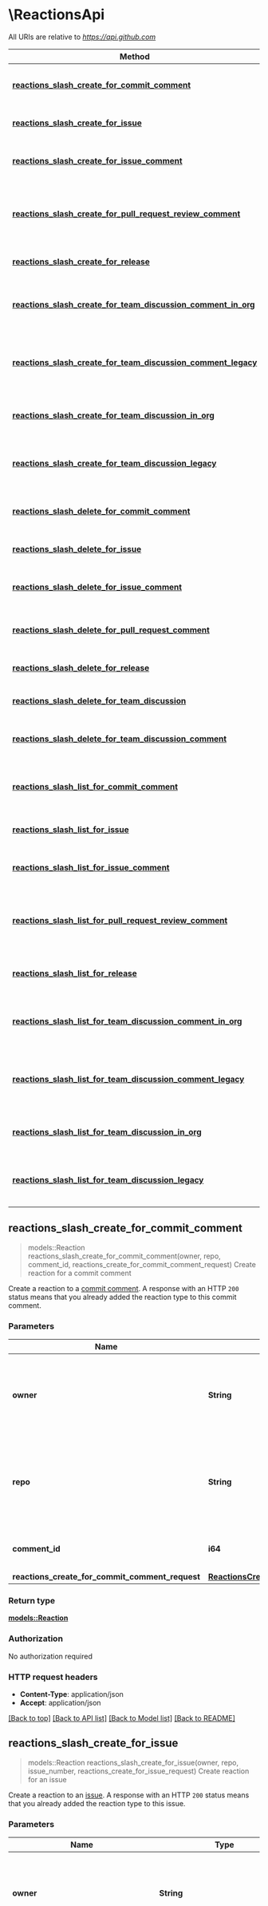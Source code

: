 # \ReactionsApi

All URIs are relative to *https://api.github.com*

Method | HTTP request | Description
------------- | ------------- | -------------
[**reactions_slash_create_for_commit_comment**](ReactionsApi.md#reactions_slash_create_for_commit_comment) | **POST** /repos/{owner}/{repo}/comments/{comment_id}/reactions | Create reaction for a commit comment
[**reactions_slash_create_for_issue**](ReactionsApi.md#reactions_slash_create_for_issue) | **POST** /repos/{owner}/{repo}/issues/{issue_number}/reactions | Create reaction for an issue
[**reactions_slash_create_for_issue_comment**](ReactionsApi.md#reactions_slash_create_for_issue_comment) | **POST** /repos/{owner}/{repo}/issues/comments/{comment_id}/reactions | Create reaction for an issue comment
[**reactions_slash_create_for_pull_request_review_comment**](ReactionsApi.md#reactions_slash_create_for_pull_request_review_comment) | **POST** /repos/{owner}/{repo}/pulls/comments/{comment_id}/reactions | Create reaction for a pull request review comment
[**reactions_slash_create_for_release**](ReactionsApi.md#reactions_slash_create_for_release) | **POST** /repos/{owner}/{repo}/releases/{release_id}/reactions | Create reaction for a release
[**reactions_slash_create_for_team_discussion_comment_in_org**](ReactionsApi.md#reactions_slash_create_for_team_discussion_comment_in_org) | **POST** /orgs/{org}/teams/{team_slug}/discussions/{discussion_number}/comments/{comment_number}/reactions | Create reaction for a team discussion comment
[**reactions_slash_create_for_team_discussion_comment_legacy**](ReactionsApi.md#reactions_slash_create_for_team_discussion_comment_legacy) | **POST** /teams/{team_id}/discussions/{discussion_number}/comments/{comment_number}/reactions | Create reaction for a team discussion comment (Legacy)
[**reactions_slash_create_for_team_discussion_in_org**](ReactionsApi.md#reactions_slash_create_for_team_discussion_in_org) | **POST** /orgs/{org}/teams/{team_slug}/discussions/{discussion_number}/reactions | Create reaction for a team discussion
[**reactions_slash_create_for_team_discussion_legacy**](ReactionsApi.md#reactions_slash_create_for_team_discussion_legacy) | **POST** /teams/{team_id}/discussions/{discussion_number}/reactions | Create reaction for a team discussion (Legacy)
[**reactions_slash_delete_for_commit_comment**](ReactionsApi.md#reactions_slash_delete_for_commit_comment) | **DELETE** /repos/{owner}/{repo}/comments/{comment_id}/reactions/{reaction_id} | Delete a commit comment reaction
[**reactions_slash_delete_for_issue**](ReactionsApi.md#reactions_slash_delete_for_issue) | **DELETE** /repos/{owner}/{repo}/issues/{issue_number}/reactions/{reaction_id} | Delete an issue reaction
[**reactions_slash_delete_for_issue_comment**](ReactionsApi.md#reactions_slash_delete_for_issue_comment) | **DELETE** /repos/{owner}/{repo}/issues/comments/{comment_id}/reactions/{reaction_id} | Delete an issue comment reaction
[**reactions_slash_delete_for_pull_request_comment**](ReactionsApi.md#reactions_slash_delete_for_pull_request_comment) | **DELETE** /repos/{owner}/{repo}/pulls/comments/{comment_id}/reactions/{reaction_id} | Delete a pull request comment reaction
[**reactions_slash_delete_for_release**](ReactionsApi.md#reactions_slash_delete_for_release) | **DELETE** /repos/{owner}/{repo}/releases/{release_id}/reactions/{reaction_id} | Delete a release reaction
[**reactions_slash_delete_for_team_discussion**](ReactionsApi.md#reactions_slash_delete_for_team_discussion) | **DELETE** /orgs/{org}/teams/{team_slug}/discussions/{discussion_number}/reactions/{reaction_id} | Delete team discussion reaction
[**reactions_slash_delete_for_team_discussion_comment**](ReactionsApi.md#reactions_slash_delete_for_team_discussion_comment) | **DELETE** /orgs/{org}/teams/{team_slug}/discussions/{discussion_number}/comments/{comment_number}/reactions/{reaction_id} | Delete team discussion comment reaction
[**reactions_slash_list_for_commit_comment**](ReactionsApi.md#reactions_slash_list_for_commit_comment) | **GET** /repos/{owner}/{repo}/comments/{comment_id}/reactions | List reactions for a commit comment
[**reactions_slash_list_for_issue**](ReactionsApi.md#reactions_slash_list_for_issue) | **GET** /repos/{owner}/{repo}/issues/{issue_number}/reactions | List reactions for an issue
[**reactions_slash_list_for_issue_comment**](ReactionsApi.md#reactions_slash_list_for_issue_comment) | **GET** /repos/{owner}/{repo}/issues/comments/{comment_id}/reactions | List reactions for an issue comment
[**reactions_slash_list_for_pull_request_review_comment**](ReactionsApi.md#reactions_slash_list_for_pull_request_review_comment) | **GET** /repos/{owner}/{repo}/pulls/comments/{comment_id}/reactions | List reactions for a pull request review comment
[**reactions_slash_list_for_release**](ReactionsApi.md#reactions_slash_list_for_release) | **GET** /repos/{owner}/{repo}/releases/{release_id}/reactions | List reactions for a release
[**reactions_slash_list_for_team_discussion_comment_in_org**](ReactionsApi.md#reactions_slash_list_for_team_discussion_comment_in_org) | **GET** /orgs/{org}/teams/{team_slug}/discussions/{discussion_number}/comments/{comment_number}/reactions | List reactions for a team discussion comment
[**reactions_slash_list_for_team_discussion_comment_legacy**](ReactionsApi.md#reactions_slash_list_for_team_discussion_comment_legacy) | **GET** /teams/{team_id}/discussions/{discussion_number}/comments/{comment_number}/reactions | List reactions for a team discussion comment (Legacy)
[**reactions_slash_list_for_team_discussion_in_org**](ReactionsApi.md#reactions_slash_list_for_team_discussion_in_org) | **GET** /orgs/{org}/teams/{team_slug}/discussions/{discussion_number}/reactions | List reactions for a team discussion
[**reactions_slash_list_for_team_discussion_legacy**](ReactionsApi.md#reactions_slash_list_for_team_discussion_legacy) | **GET** /teams/{team_id}/discussions/{discussion_number}/reactions | List reactions for a team discussion (Legacy)



## reactions_slash_create_for_commit_comment

> models::Reaction reactions_slash_create_for_commit_comment(owner, repo, comment_id, reactions_create_for_commit_comment_request)
Create reaction for a commit comment

Create a reaction to a [commit comment](https://docs.github.com/rest/commits/comments#get-a-commit-comment). A response with an HTTP `200` status means that you already added the reaction type to this commit comment.

### Parameters


Name | Type | Description  | Required | Notes
------------- | ------------- | ------------- | ------------- | -------------
**owner** | **String** | The account owner of the repository. The name is not case sensitive. | [required] |
**repo** | **String** | The name of the repository without the `.git` extension. The name is not case sensitive. | [required] |
**comment_id** | **i64** | The unique identifier of the comment. | [required] |
**reactions_create_for_commit_comment_request** | [**ReactionsCreateForCommitCommentRequest**](ReactionsCreateForCommitCommentRequest.md) |  | [required] |

### Return type

[**models::Reaction**](reaction.md)

### Authorization

No authorization required

### HTTP request headers

- **Content-Type**: application/json
- **Accept**: application/json

[[Back to top]](#) [[Back to API list]](../README.md#documentation-for-api-endpoints) [[Back to Model list]](../README.md#documentation-for-models) [[Back to README]](../README.md)


## reactions_slash_create_for_issue

> models::Reaction reactions_slash_create_for_issue(owner, repo, issue_number, reactions_create_for_issue_request)
Create reaction for an issue

Create a reaction to an [issue](https://docs.github.com/rest/issues/issues#get-an-issue). A response with an HTTP `200` status means that you already added the reaction type to this issue.

### Parameters


Name | Type | Description  | Required | Notes
------------- | ------------- | ------------- | ------------- | -------------
**owner** | **String** | The account owner of the repository. The name is not case sensitive. | [required] |
**repo** | **String** | The name of the repository without the `.git` extension. The name is not case sensitive. | [required] |
**issue_number** | **i32** | The number that identifies the issue. | [required] |
**reactions_create_for_issue_request** | [**ReactionsCreateForIssueRequest**](ReactionsCreateForIssueRequest.md) |  | [required] |

### Return type

[**models::Reaction**](reaction.md)

### Authorization

No authorization required

### HTTP request headers

- **Content-Type**: application/json
- **Accept**: application/json

[[Back to top]](#) [[Back to API list]](../README.md#documentation-for-api-endpoints) [[Back to Model list]](../README.md#documentation-for-models) [[Back to README]](../README.md)


## reactions_slash_create_for_issue_comment

> models::Reaction reactions_slash_create_for_issue_comment(owner, repo, comment_id, reactions_create_for_issue_comment_request)
Create reaction for an issue comment

Create a reaction to an [issue comment](https://docs.github.com/rest/issues/comments#get-an-issue-comment). A response with an HTTP `200` status means that you already added the reaction type to this issue comment.

### Parameters


Name | Type | Description  | Required | Notes
------------- | ------------- | ------------- | ------------- | -------------
**owner** | **String** | The account owner of the repository. The name is not case sensitive. | [required] |
**repo** | **String** | The name of the repository without the `.git` extension. The name is not case sensitive. | [required] |
**comment_id** | **i64** | The unique identifier of the comment. | [required] |
**reactions_create_for_issue_comment_request** | [**ReactionsCreateForIssueCommentRequest**](ReactionsCreateForIssueCommentRequest.md) |  | [required] |

### Return type

[**models::Reaction**](reaction.md)

### Authorization

No authorization required

### HTTP request headers

- **Content-Type**: application/json
- **Accept**: application/json

[[Back to top]](#) [[Back to API list]](../README.md#documentation-for-api-endpoints) [[Back to Model list]](../README.md#documentation-for-models) [[Back to README]](../README.md)


## reactions_slash_create_for_pull_request_review_comment

> models::Reaction reactions_slash_create_for_pull_request_review_comment(owner, repo, comment_id, reactions_create_for_pull_request_review_comment_request)
Create reaction for a pull request review comment

Create a reaction to a [pull request review comment](https://docs.github.com/rest/pulls/comments#get-a-review-comment-for-a-pull-request). A response with an HTTP `200` status means that you already added the reaction type to this pull request review comment.

### Parameters


Name | Type | Description  | Required | Notes
------------- | ------------- | ------------- | ------------- | -------------
**owner** | **String** | The account owner of the repository. The name is not case sensitive. | [required] |
**repo** | **String** | The name of the repository without the `.git` extension. The name is not case sensitive. | [required] |
**comment_id** | **i64** | The unique identifier of the comment. | [required] |
**reactions_create_for_pull_request_review_comment_request** | [**ReactionsCreateForPullRequestReviewCommentRequest**](ReactionsCreateForPullRequestReviewCommentRequest.md) |  | [required] |

### Return type

[**models::Reaction**](reaction.md)

### Authorization

No authorization required

### HTTP request headers

- **Content-Type**: application/json
- **Accept**: application/json

[[Back to top]](#) [[Back to API list]](../README.md#documentation-for-api-endpoints) [[Back to Model list]](../README.md#documentation-for-models) [[Back to README]](../README.md)


## reactions_slash_create_for_release

> models::Reaction reactions_slash_create_for_release(owner, repo, release_id, reactions_create_for_release_request)
Create reaction for a release

Create a reaction to a [release](https://docs.github.com/rest/releases/releases#get-a-release). A response with a `Status: 200 OK` means that you already added the reaction type to this release.

### Parameters


Name | Type | Description  | Required | Notes
------------- | ------------- | ------------- | ------------- | -------------
**owner** | **String** | The account owner of the repository. The name is not case sensitive. | [required] |
**repo** | **String** | The name of the repository without the `.git` extension. The name is not case sensitive. | [required] |
**release_id** | **i32** | The unique identifier of the release. | [required] |
**reactions_create_for_release_request** | [**ReactionsCreateForReleaseRequest**](ReactionsCreateForReleaseRequest.md) |  | [required] |

### Return type

[**models::Reaction**](reaction.md)

### Authorization

No authorization required

### HTTP request headers

- **Content-Type**: application/json
- **Accept**: application/json

[[Back to top]](#) [[Back to API list]](../README.md#documentation-for-api-endpoints) [[Back to Model list]](../README.md#documentation-for-models) [[Back to README]](../README.md)


## reactions_slash_create_for_team_discussion_comment_in_org

> models::Reaction reactions_slash_create_for_team_discussion_comment_in_org(org, team_slug, discussion_number, comment_number, reactions_create_for_team_discussion_comment_in_org_request)
Create reaction for a team discussion comment

Create a reaction to a [team discussion comment](https://docs.github.com/rest/teams/discussion-comments#get-a-discussion-comment).  A response with an HTTP `200` status means that you already added the reaction type to this team discussion comment.  > [!NOTE] > You can also specify a team by `org_id` and `team_id` using the route `POST /organizations/:org_id/team/:team_id/discussions/:discussion_number/comments/:comment_number/reactions`.  OAuth app tokens and personal access tokens (classic) need the `write:discussion` scope to use this endpoint.

### Parameters


Name | Type | Description  | Required | Notes
------------- | ------------- | ------------- | ------------- | -------------
**org** | **String** | The organization name. The name is not case sensitive. | [required] |
**team_slug** | **String** | The slug of the team name. | [required] |
**discussion_number** | **i32** | The number that identifies the discussion. | [required] |
**comment_number** | **i32** | The number that identifies the comment. | [required] |
**reactions_create_for_team_discussion_comment_in_org_request** | [**ReactionsCreateForTeamDiscussionCommentInOrgRequest**](ReactionsCreateForTeamDiscussionCommentInOrgRequest.md) |  | [required] |

### Return type

[**models::Reaction**](reaction.md)

### Authorization

No authorization required

### HTTP request headers

- **Content-Type**: application/json
- **Accept**: application/json

[[Back to top]](#) [[Back to API list]](../README.md#documentation-for-api-endpoints) [[Back to Model list]](../README.md#documentation-for-models) [[Back to README]](../README.md)


## reactions_slash_create_for_team_discussion_comment_legacy

> models::Reaction reactions_slash_create_for_team_discussion_comment_legacy(team_id, discussion_number, comment_number, reactions_create_for_team_discussion_comment_in_org_request)
Create reaction for a team discussion comment (Legacy)

> [!WARNING] > **Endpoint closing down notice:** This endpoint route is closing down and will be removed from the Teams API. We recommend migrating your existing code to use the new \"[Create reaction for a team discussion comment](https://docs.github.com/rest/reactions/reactions#create-reaction-for-a-team-discussion-comment)\" endpoint.  Create a reaction to a [team discussion comment](https://docs.github.com/rest/teams/discussion-comments#get-a-discussion-comment).  A response with an HTTP `200` status means that you already added the reaction type to this team discussion comment.  OAuth app tokens and personal access tokens (classic) need the `write:discussion` scope to use this endpoint.

### Parameters


Name | Type | Description  | Required | Notes
------------- | ------------- | ------------- | ------------- | -------------
**team_id** | **i32** | The unique identifier of the team. | [required] |
**discussion_number** | **i32** | The number that identifies the discussion. | [required] |
**comment_number** | **i32** | The number that identifies the comment. | [required] |
**reactions_create_for_team_discussion_comment_in_org_request** | [**ReactionsCreateForTeamDiscussionCommentInOrgRequest**](ReactionsCreateForTeamDiscussionCommentInOrgRequest.md) |  | [required] |

### Return type

[**models::Reaction**](reaction.md)

### Authorization

No authorization required

### HTTP request headers

- **Content-Type**: application/json
- **Accept**: application/json

[[Back to top]](#) [[Back to API list]](../README.md#documentation-for-api-endpoints) [[Back to Model list]](../README.md#documentation-for-models) [[Back to README]](../README.md)


## reactions_slash_create_for_team_discussion_in_org

> models::Reaction reactions_slash_create_for_team_discussion_in_org(org, team_slug, discussion_number, reactions_create_for_team_discussion_in_org_request)
Create reaction for a team discussion

Create a reaction to a [team discussion](https://docs.github.com/rest/teams/discussions#get-a-discussion).  A response with an HTTP `200` status means that you already added the reaction type to this team discussion.  > [!NOTE] > You can also specify a team by `org_id` and `team_id` using the route `POST /organizations/:org_id/team/:team_id/discussions/:discussion_number/reactions`.  OAuth app tokens and personal access tokens (classic) need the `write:discussion` scope to use this endpoint.

### Parameters


Name | Type | Description  | Required | Notes
------------- | ------------- | ------------- | ------------- | -------------
**org** | **String** | The organization name. The name is not case sensitive. | [required] |
**team_slug** | **String** | The slug of the team name. | [required] |
**discussion_number** | **i32** | The number that identifies the discussion. | [required] |
**reactions_create_for_team_discussion_in_org_request** | [**ReactionsCreateForTeamDiscussionInOrgRequest**](ReactionsCreateForTeamDiscussionInOrgRequest.md) |  | [required] |

### Return type

[**models::Reaction**](reaction.md)

### Authorization

No authorization required

### HTTP request headers

- **Content-Type**: application/json
- **Accept**: application/json

[[Back to top]](#) [[Back to API list]](../README.md#documentation-for-api-endpoints) [[Back to Model list]](../README.md#documentation-for-models) [[Back to README]](../README.md)


## reactions_slash_create_for_team_discussion_legacy

> models::Reaction reactions_slash_create_for_team_discussion_legacy(team_id, discussion_number, reactions_create_for_team_discussion_in_org_request)
Create reaction for a team discussion (Legacy)

> [!WARNING] > **Endpoint closing down notice:** This endpoint route is closing down and will be removed from the Teams API. We recommend migrating your existing code to use the new [`Create reaction for a team discussion`](https://docs.github.com/rest/reactions/reactions#create-reaction-for-a-team-discussion) endpoint.  Create a reaction to a [team discussion](https://docs.github.com/rest/teams/discussions#get-a-discussion).  A response with an HTTP `200` status means that you already added the reaction type to this team discussion.  OAuth app tokens and personal access tokens (classic) need the `write:discussion` scope to use this endpoint.

### Parameters


Name | Type | Description  | Required | Notes
------------- | ------------- | ------------- | ------------- | -------------
**team_id** | **i32** | The unique identifier of the team. | [required] |
**discussion_number** | **i32** | The number that identifies the discussion. | [required] |
**reactions_create_for_team_discussion_in_org_request** | [**ReactionsCreateForTeamDiscussionInOrgRequest**](ReactionsCreateForTeamDiscussionInOrgRequest.md) |  | [required] |

### Return type

[**models::Reaction**](reaction.md)

### Authorization

No authorization required

### HTTP request headers

- **Content-Type**: application/json
- **Accept**: application/json

[[Back to top]](#) [[Back to API list]](../README.md#documentation-for-api-endpoints) [[Back to Model list]](../README.md#documentation-for-models) [[Back to README]](../README.md)


## reactions_slash_delete_for_commit_comment

> reactions_slash_delete_for_commit_comment(owner, repo, comment_id, reaction_id)
Delete a commit comment reaction

> [!NOTE] > You can also specify a repository by `repository_id` using the route `DELETE /repositories/:repository_id/comments/:comment_id/reactions/:reaction_id`.  Delete a reaction to a [commit comment](https://docs.github.com/rest/commits/comments#get-a-commit-comment).

### Parameters


Name | Type | Description  | Required | Notes
------------- | ------------- | ------------- | ------------- | -------------
**owner** | **String** | The account owner of the repository. The name is not case sensitive. | [required] |
**repo** | **String** | The name of the repository without the `.git` extension. The name is not case sensitive. | [required] |
**comment_id** | **i64** | The unique identifier of the comment. | [required] |
**reaction_id** | **i32** | The unique identifier of the reaction. | [required] |

### Return type

 (empty response body)

### Authorization

No authorization required

### HTTP request headers

- **Content-Type**: Not defined
- **Accept**: Not defined

[[Back to top]](#) [[Back to API list]](../README.md#documentation-for-api-endpoints) [[Back to Model list]](../README.md#documentation-for-models) [[Back to README]](../README.md)


## reactions_slash_delete_for_issue

> reactions_slash_delete_for_issue(owner, repo, issue_number, reaction_id)
Delete an issue reaction

> [!NOTE] > You can also specify a repository by `repository_id` using the route `DELETE /repositories/:repository_id/issues/:issue_number/reactions/:reaction_id`.  Delete a reaction to an [issue](https://docs.github.com/rest/issues/issues#get-an-issue).

### Parameters


Name | Type | Description  | Required | Notes
------------- | ------------- | ------------- | ------------- | -------------
**owner** | **String** | The account owner of the repository. The name is not case sensitive. | [required] |
**repo** | **String** | The name of the repository without the `.git` extension. The name is not case sensitive. | [required] |
**issue_number** | **i32** | The number that identifies the issue. | [required] |
**reaction_id** | **i32** | The unique identifier of the reaction. | [required] |

### Return type

 (empty response body)

### Authorization

No authorization required

### HTTP request headers

- **Content-Type**: Not defined
- **Accept**: Not defined

[[Back to top]](#) [[Back to API list]](../README.md#documentation-for-api-endpoints) [[Back to Model list]](../README.md#documentation-for-models) [[Back to README]](../README.md)


## reactions_slash_delete_for_issue_comment

> reactions_slash_delete_for_issue_comment(owner, repo, comment_id, reaction_id)
Delete an issue comment reaction

> [!NOTE] > You can also specify a repository by `repository_id` using the route `DELETE delete /repositories/:repository_id/issues/comments/:comment_id/reactions/:reaction_id`.  Delete a reaction to an [issue comment](https://docs.github.com/rest/issues/comments#get-an-issue-comment).

### Parameters


Name | Type | Description  | Required | Notes
------------- | ------------- | ------------- | ------------- | -------------
**owner** | **String** | The account owner of the repository. The name is not case sensitive. | [required] |
**repo** | **String** | The name of the repository without the `.git` extension. The name is not case sensitive. | [required] |
**comment_id** | **i64** | The unique identifier of the comment. | [required] |
**reaction_id** | **i32** | The unique identifier of the reaction. | [required] |

### Return type

 (empty response body)

### Authorization

No authorization required

### HTTP request headers

- **Content-Type**: Not defined
- **Accept**: Not defined

[[Back to top]](#) [[Back to API list]](../README.md#documentation-for-api-endpoints) [[Back to Model list]](../README.md#documentation-for-models) [[Back to README]](../README.md)


## reactions_slash_delete_for_pull_request_comment

> reactions_slash_delete_for_pull_request_comment(owner, repo, comment_id, reaction_id)
Delete a pull request comment reaction

> [!NOTE] > You can also specify a repository by `repository_id` using the route `DELETE /repositories/:repository_id/pulls/comments/:comment_id/reactions/:reaction_id.`  Delete a reaction to a [pull request review comment](https://docs.github.com/rest/pulls/comments#get-a-review-comment-for-a-pull-request).

### Parameters


Name | Type | Description  | Required | Notes
------------- | ------------- | ------------- | ------------- | -------------
**owner** | **String** | The account owner of the repository. The name is not case sensitive. | [required] |
**repo** | **String** | The name of the repository without the `.git` extension. The name is not case sensitive. | [required] |
**comment_id** | **i64** | The unique identifier of the comment. | [required] |
**reaction_id** | **i32** | The unique identifier of the reaction. | [required] |

### Return type

 (empty response body)

### Authorization

No authorization required

### HTTP request headers

- **Content-Type**: Not defined
- **Accept**: Not defined

[[Back to top]](#) [[Back to API list]](../README.md#documentation-for-api-endpoints) [[Back to Model list]](../README.md#documentation-for-models) [[Back to README]](../README.md)


## reactions_slash_delete_for_release

> reactions_slash_delete_for_release(owner, repo, release_id, reaction_id)
Delete a release reaction

> [!NOTE] > You can also specify a repository by `repository_id` using the route `DELETE delete /repositories/:repository_id/releases/:release_id/reactions/:reaction_id`.  Delete a reaction to a [release](https://docs.github.com/rest/releases/releases#get-a-release).

### Parameters


Name | Type | Description  | Required | Notes
------------- | ------------- | ------------- | ------------- | -------------
**owner** | **String** | The account owner of the repository. The name is not case sensitive. | [required] |
**repo** | **String** | The name of the repository without the `.git` extension. The name is not case sensitive. | [required] |
**release_id** | **i32** | The unique identifier of the release. | [required] |
**reaction_id** | **i32** | The unique identifier of the reaction. | [required] |

### Return type

 (empty response body)

### Authorization

No authorization required

### HTTP request headers

- **Content-Type**: Not defined
- **Accept**: Not defined

[[Back to top]](#) [[Back to API list]](../README.md#documentation-for-api-endpoints) [[Back to Model list]](../README.md#documentation-for-models) [[Back to README]](../README.md)


## reactions_slash_delete_for_team_discussion

> reactions_slash_delete_for_team_discussion(org, team_slug, discussion_number, reaction_id)
Delete team discussion reaction

> [!NOTE] > You can also specify a team or organization with `team_id` and `org_id` using the route `DELETE /organizations/:org_id/team/:team_id/discussions/:discussion_number/reactions/:reaction_id`.  Delete a reaction to a [team discussion](https://docs.github.com/rest/teams/discussions#get-a-discussion).  OAuth app tokens and personal access tokens (classic) need the `write:discussion` scope to use this endpoint.

### Parameters


Name | Type | Description  | Required | Notes
------------- | ------------- | ------------- | ------------- | -------------
**org** | **String** | The organization name. The name is not case sensitive. | [required] |
**team_slug** | **String** | The slug of the team name. | [required] |
**discussion_number** | **i32** | The number that identifies the discussion. | [required] |
**reaction_id** | **i32** | The unique identifier of the reaction. | [required] |

### Return type

 (empty response body)

### Authorization

No authorization required

### HTTP request headers

- **Content-Type**: Not defined
- **Accept**: Not defined

[[Back to top]](#) [[Back to API list]](../README.md#documentation-for-api-endpoints) [[Back to Model list]](../README.md#documentation-for-models) [[Back to README]](../README.md)


## reactions_slash_delete_for_team_discussion_comment

> reactions_slash_delete_for_team_discussion_comment(org, team_slug, discussion_number, comment_number, reaction_id)
Delete team discussion comment reaction

> [!NOTE] > You can also specify a team or organization with `team_id` and `org_id` using the route `DELETE /organizations/:org_id/team/:team_id/discussions/:discussion_number/comments/:comment_number/reactions/:reaction_id`.  Delete a reaction to a [team discussion comment](https://docs.github.com/rest/teams/discussion-comments#get-a-discussion-comment).  OAuth app tokens and personal access tokens (classic) need the `write:discussion` scope to use this endpoint.

### Parameters


Name | Type | Description  | Required | Notes
------------- | ------------- | ------------- | ------------- | -------------
**org** | **String** | The organization name. The name is not case sensitive. | [required] |
**team_slug** | **String** | The slug of the team name. | [required] |
**discussion_number** | **i32** | The number that identifies the discussion. | [required] |
**comment_number** | **i32** | The number that identifies the comment. | [required] |
**reaction_id** | **i32** | The unique identifier of the reaction. | [required] |

### Return type

 (empty response body)

### Authorization

No authorization required

### HTTP request headers

- **Content-Type**: Not defined
- **Accept**: Not defined

[[Back to top]](#) [[Back to API list]](../README.md#documentation-for-api-endpoints) [[Back to Model list]](../README.md#documentation-for-models) [[Back to README]](../README.md)


## reactions_slash_list_for_commit_comment

> Vec<models::Reaction> reactions_slash_list_for_commit_comment(owner, repo, comment_id, content, per_page, page)
List reactions for a commit comment

List the reactions to a [commit comment](https://docs.github.com/rest/commits/comments#get-a-commit-comment).

### Parameters


Name | Type | Description  | Required | Notes
------------- | ------------- | ------------- | ------------- | -------------
**owner** | **String** | The account owner of the repository. The name is not case sensitive. | [required] |
**repo** | **String** | The name of the repository without the `.git` extension. The name is not case sensitive. | [required] |
**comment_id** | **i64** | The unique identifier of the comment. | [required] |
**content** | Option<**String**> | Returns a single [reaction type](https://docs.github.com/rest/reactions/reactions#about-reactions). Omit this parameter to list all reactions to a commit comment. |  |
**per_page** | Option<**i32**> | The number of results per page (max 100). For more information, see \"[Using pagination in the REST API](https://docs.github.com/rest/using-the-rest-api/using-pagination-in-the-rest-api).\" |  |[default to 30]
**page** | Option<**i32**> | The page number of the results to fetch. For more information, see \"[Using pagination in the REST API](https://docs.github.com/rest/using-the-rest-api/using-pagination-in-the-rest-api).\" |  |[default to 1]

### Return type

[**Vec<models::Reaction>**](reaction.md)

### Authorization

No authorization required

### HTTP request headers

- **Content-Type**: Not defined
- **Accept**: application/json

[[Back to top]](#) [[Back to API list]](../README.md#documentation-for-api-endpoints) [[Back to Model list]](../README.md#documentation-for-models) [[Back to README]](../README.md)


## reactions_slash_list_for_issue

> Vec<models::Reaction> reactions_slash_list_for_issue(owner, repo, issue_number, content, per_page, page)
List reactions for an issue

List the reactions to an [issue](https://docs.github.com/rest/issues/issues#get-an-issue).

### Parameters


Name | Type | Description  | Required | Notes
------------- | ------------- | ------------- | ------------- | -------------
**owner** | **String** | The account owner of the repository. The name is not case sensitive. | [required] |
**repo** | **String** | The name of the repository without the `.git` extension. The name is not case sensitive. | [required] |
**issue_number** | **i32** | The number that identifies the issue. | [required] |
**content** | Option<**String**> | Returns a single [reaction type](https://docs.github.com/rest/reactions/reactions#about-reactions). Omit this parameter to list all reactions to an issue. |  |
**per_page** | Option<**i32**> | The number of results per page (max 100). For more information, see \"[Using pagination in the REST API](https://docs.github.com/rest/using-the-rest-api/using-pagination-in-the-rest-api).\" |  |[default to 30]
**page** | Option<**i32**> | The page number of the results to fetch. For more information, see \"[Using pagination in the REST API](https://docs.github.com/rest/using-the-rest-api/using-pagination-in-the-rest-api).\" |  |[default to 1]

### Return type

[**Vec<models::Reaction>**](reaction.md)

### Authorization

No authorization required

### HTTP request headers

- **Content-Type**: Not defined
- **Accept**: application/json

[[Back to top]](#) [[Back to API list]](../README.md#documentation-for-api-endpoints) [[Back to Model list]](../README.md#documentation-for-models) [[Back to README]](../README.md)


## reactions_slash_list_for_issue_comment

> Vec<models::Reaction> reactions_slash_list_for_issue_comment(owner, repo, comment_id, content, per_page, page)
List reactions for an issue comment

List the reactions to an [issue comment](https://docs.github.com/rest/issues/comments#get-an-issue-comment).

### Parameters


Name | Type | Description  | Required | Notes
------------- | ------------- | ------------- | ------------- | -------------
**owner** | **String** | The account owner of the repository. The name is not case sensitive. | [required] |
**repo** | **String** | The name of the repository without the `.git` extension. The name is not case sensitive. | [required] |
**comment_id** | **i64** | The unique identifier of the comment. | [required] |
**content** | Option<**String**> | Returns a single [reaction type](https://docs.github.com/rest/reactions/reactions#about-reactions). Omit this parameter to list all reactions to an issue comment. |  |
**per_page** | Option<**i32**> | The number of results per page (max 100). For more information, see \"[Using pagination in the REST API](https://docs.github.com/rest/using-the-rest-api/using-pagination-in-the-rest-api).\" |  |[default to 30]
**page** | Option<**i32**> | The page number of the results to fetch. For more information, see \"[Using pagination in the REST API](https://docs.github.com/rest/using-the-rest-api/using-pagination-in-the-rest-api).\" |  |[default to 1]

### Return type

[**Vec<models::Reaction>**](reaction.md)

### Authorization

No authorization required

### HTTP request headers

- **Content-Type**: Not defined
- **Accept**: application/json

[[Back to top]](#) [[Back to API list]](../README.md#documentation-for-api-endpoints) [[Back to Model list]](../README.md#documentation-for-models) [[Back to README]](../README.md)


## reactions_slash_list_for_pull_request_review_comment

> Vec<models::Reaction> reactions_slash_list_for_pull_request_review_comment(owner, repo, comment_id, content, per_page, page)
List reactions for a pull request review comment

List the reactions to a [pull request review comment](https://docs.github.com/rest/pulls/comments#get-a-review-comment-for-a-pull-request).

### Parameters


Name | Type | Description  | Required | Notes
------------- | ------------- | ------------- | ------------- | -------------
**owner** | **String** | The account owner of the repository. The name is not case sensitive. | [required] |
**repo** | **String** | The name of the repository without the `.git` extension. The name is not case sensitive. | [required] |
**comment_id** | **i64** | The unique identifier of the comment. | [required] |
**content** | Option<**String**> | Returns a single [reaction type](https://docs.github.com/rest/reactions/reactions#about-reactions). Omit this parameter to list all reactions to a pull request review comment. |  |
**per_page** | Option<**i32**> | The number of results per page (max 100). For more information, see \"[Using pagination in the REST API](https://docs.github.com/rest/using-the-rest-api/using-pagination-in-the-rest-api).\" |  |[default to 30]
**page** | Option<**i32**> | The page number of the results to fetch. For more information, see \"[Using pagination in the REST API](https://docs.github.com/rest/using-the-rest-api/using-pagination-in-the-rest-api).\" |  |[default to 1]

### Return type

[**Vec<models::Reaction>**](reaction.md)

### Authorization

No authorization required

### HTTP request headers

- **Content-Type**: Not defined
- **Accept**: application/json

[[Back to top]](#) [[Back to API list]](../README.md#documentation-for-api-endpoints) [[Back to Model list]](../README.md#documentation-for-models) [[Back to README]](../README.md)


## reactions_slash_list_for_release

> Vec<models::Reaction> reactions_slash_list_for_release(owner, repo, release_id, content, per_page, page)
List reactions for a release

List the reactions to a [release](https://docs.github.com/rest/releases/releases#get-a-release).

### Parameters


Name | Type | Description  | Required | Notes
------------- | ------------- | ------------- | ------------- | -------------
**owner** | **String** | The account owner of the repository. The name is not case sensitive. | [required] |
**repo** | **String** | The name of the repository without the `.git` extension. The name is not case sensitive. | [required] |
**release_id** | **i32** | The unique identifier of the release. | [required] |
**content** | Option<**String**> | Returns a single [reaction type](https://docs.github.com/rest/reactions/reactions#about-reactions). Omit this parameter to list all reactions to a release. |  |
**per_page** | Option<**i32**> | The number of results per page (max 100). For more information, see \"[Using pagination in the REST API](https://docs.github.com/rest/using-the-rest-api/using-pagination-in-the-rest-api).\" |  |[default to 30]
**page** | Option<**i32**> | The page number of the results to fetch. For more information, see \"[Using pagination in the REST API](https://docs.github.com/rest/using-the-rest-api/using-pagination-in-the-rest-api).\" |  |[default to 1]

### Return type

[**Vec<models::Reaction>**](reaction.md)

### Authorization

No authorization required

### HTTP request headers

- **Content-Type**: Not defined
- **Accept**: application/json

[[Back to top]](#) [[Back to API list]](../README.md#documentation-for-api-endpoints) [[Back to Model list]](../README.md#documentation-for-models) [[Back to README]](../README.md)


## reactions_slash_list_for_team_discussion_comment_in_org

> Vec<models::Reaction> reactions_slash_list_for_team_discussion_comment_in_org(org, team_slug, discussion_number, comment_number, content, per_page, page)
List reactions for a team discussion comment

List the reactions to a [team discussion comment](https://docs.github.com/rest/teams/discussion-comments#get-a-discussion-comment).  > [!NOTE] > You can also specify a team by `org_id` and `team_id` using the route `GET /organizations/:org_id/team/:team_id/discussions/:discussion_number/comments/:comment_number/reactions`.  OAuth app tokens and personal access tokens (classic) need the `read:discussion` scope to use this endpoint.

### Parameters


Name | Type | Description  | Required | Notes
------------- | ------------- | ------------- | ------------- | -------------
**org** | **String** | The organization name. The name is not case sensitive. | [required] |
**team_slug** | **String** | The slug of the team name. | [required] |
**discussion_number** | **i32** | The number that identifies the discussion. | [required] |
**comment_number** | **i32** | The number that identifies the comment. | [required] |
**content** | Option<**String**> | Returns a single [reaction type](https://docs.github.com/rest/reactions/reactions#about-reactions). Omit this parameter to list all reactions to a team discussion comment. |  |
**per_page** | Option<**i32**> | The number of results per page (max 100). For more information, see \"[Using pagination in the REST API](https://docs.github.com/rest/using-the-rest-api/using-pagination-in-the-rest-api).\" |  |[default to 30]
**page** | Option<**i32**> | The page number of the results to fetch. For more information, see \"[Using pagination in the REST API](https://docs.github.com/rest/using-the-rest-api/using-pagination-in-the-rest-api).\" |  |[default to 1]

### Return type

[**Vec<models::Reaction>**](reaction.md)

### Authorization

No authorization required

### HTTP request headers

- **Content-Type**: Not defined
- **Accept**: application/json

[[Back to top]](#) [[Back to API list]](../README.md#documentation-for-api-endpoints) [[Back to Model list]](../README.md#documentation-for-models) [[Back to README]](../README.md)


## reactions_slash_list_for_team_discussion_comment_legacy

> Vec<models::Reaction> reactions_slash_list_for_team_discussion_comment_legacy(team_id, discussion_number, comment_number, content, per_page, page)
List reactions for a team discussion comment (Legacy)

> [!WARNING] > **Endpoint closing down notice:** This endpoint route is closing down and will be removed from the Teams API. We recommend migrating your existing code to use the new [`List reactions for a team discussion comment`](https://docs.github.com/rest/reactions/reactions#list-reactions-for-a-team-discussion-comment) endpoint.  List the reactions to a [team discussion comment](https://docs.github.com/rest/teams/discussion-comments#get-a-discussion-comment).  OAuth app tokens and personal access tokens (classic) need the `read:discussion` scope to use this endpoint.

### Parameters


Name | Type | Description  | Required | Notes
------------- | ------------- | ------------- | ------------- | -------------
**team_id** | **i32** | The unique identifier of the team. | [required] |
**discussion_number** | **i32** | The number that identifies the discussion. | [required] |
**comment_number** | **i32** | The number that identifies the comment. | [required] |
**content** | Option<**String**> | Returns a single [reaction type](https://docs.github.com/rest/reactions/reactions#about-reactions). Omit this parameter to list all reactions to a team discussion comment. |  |
**per_page** | Option<**i32**> | The number of results per page (max 100). For more information, see \"[Using pagination in the REST API](https://docs.github.com/rest/using-the-rest-api/using-pagination-in-the-rest-api).\" |  |[default to 30]
**page** | Option<**i32**> | The page number of the results to fetch. For more information, see \"[Using pagination in the REST API](https://docs.github.com/rest/using-the-rest-api/using-pagination-in-the-rest-api).\" |  |[default to 1]

### Return type

[**Vec<models::Reaction>**](reaction.md)

### Authorization

No authorization required

### HTTP request headers

- **Content-Type**: Not defined
- **Accept**: application/json

[[Back to top]](#) [[Back to API list]](../README.md#documentation-for-api-endpoints) [[Back to Model list]](../README.md#documentation-for-models) [[Back to README]](../README.md)


## reactions_slash_list_for_team_discussion_in_org

> Vec<models::Reaction> reactions_slash_list_for_team_discussion_in_org(org, team_slug, discussion_number, content, per_page, page)
List reactions for a team discussion

List the reactions to a [team discussion](https://docs.github.com/rest/teams/discussions#get-a-discussion).  > [!NOTE] > You can also specify a team by `org_id` and `team_id` using the route `GET /organizations/:org_id/team/:team_id/discussions/:discussion_number/reactions`.  OAuth app tokens and personal access tokens (classic) need the `read:discussion` scope to use this endpoint.

### Parameters


Name | Type | Description  | Required | Notes
------------- | ------------- | ------------- | ------------- | -------------
**org** | **String** | The organization name. The name is not case sensitive. | [required] |
**team_slug** | **String** | The slug of the team name. | [required] |
**discussion_number** | **i32** | The number that identifies the discussion. | [required] |
**content** | Option<**String**> | Returns a single [reaction type](https://docs.github.com/rest/reactions/reactions#about-reactions). Omit this parameter to list all reactions to a team discussion. |  |
**per_page** | Option<**i32**> | The number of results per page (max 100). For more information, see \"[Using pagination in the REST API](https://docs.github.com/rest/using-the-rest-api/using-pagination-in-the-rest-api).\" |  |[default to 30]
**page** | Option<**i32**> | The page number of the results to fetch. For more information, see \"[Using pagination in the REST API](https://docs.github.com/rest/using-the-rest-api/using-pagination-in-the-rest-api).\" |  |[default to 1]

### Return type

[**Vec<models::Reaction>**](reaction.md)

### Authorization

No authorization required

### HTTP request headers

- **Content-Type**: Not defined
- **Accept**: application/json

[[Back to top]](#) [[Back to API list]](../README.md#documentation-for-api-endpoints) [[Back to Model list]](../README.md#documentation-for-models) [[Back to README]](../README.md)


## reactions_slash_list_for_team_discussion_legacy

> Vec<models::Reaction> reactions_slash_list_for_team_discussion_legacy(team_id, discussion_number, content, per_page, page)
List reactions for a team discussion (Legacy)

> [!WARNING] > **Endpoint closing down notice:** This endpoint route is closing down and will be removed from the Teams API. We recommend migrating your existing code to use the new [`List reactions for a team discussion`](https://docs.github.com/rest/reactions/reactions#list-reactions-for-a-team-discussion) endpoint.  List the reactions to a [team discussion](https://docs.github.com/rest/teams/discussions#get-a-discussion).  OAuth app tokens and personal access tokens (classic) need the `read:discussion` scope to use this endpoint.

### Parameters


Name | Type | Description  | Required | Notes
------------- | ------------- | ------------- | ------------- | -------------
**team_id** | **i32** | The unique identifier of the team. | [required] |
**discussion_number** | **i32** | The number that identifies the discussion. | [required] |
**content** | Option<**String**> | Returns a single [reaction type](https://docs.github.com/rest/reactions/reactions#about-reactions). Omit this parameter to list all reactions to a team discussion. |  |
**per_page** | Option<**i32**> | The number of results per page (max 100). For more information, see \"[Using pagination in the REST API](https://docs.github.com/rest/using-the-rest-api/using-pagination-in-the-rest-api).\" |  |[default to 30]
**page** | Option<**i32**> | The page number of the results to fetch. For more information, see \"[Using pagination in the REST API](https://docs.github.com/rest/using-the-rest-api/using-pagination-in-the-rest-api).\" |  |[default to 1]

### Return type

[**Vec<models::Reaction>**](reaction.md)

### Authorization

No authorization required

### HTTP request headers

- **Content-Type**: Not defined
- **Accept**: application/json

[[Back to top]](#) [[Back to API list]](../README.md#documentation-for-api-endpoints) [[Back to Model list]](../README.md#documentation-for-models) [[Back to README]](../README.md)

